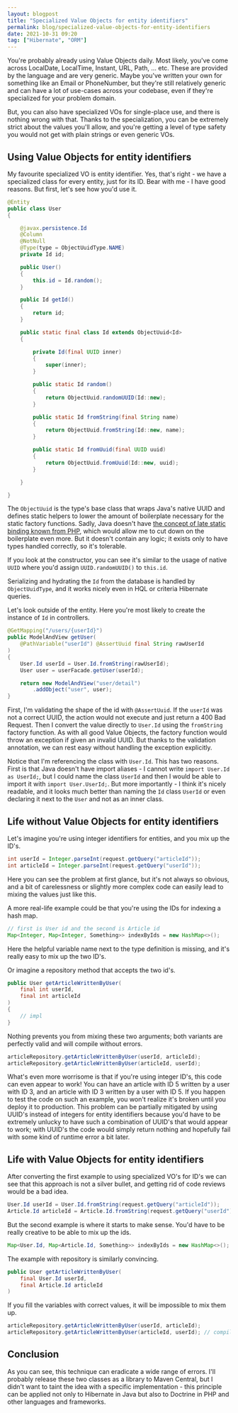 ```yaml
---
layout: blogpost
title: "Specialized Value Objects for entity identifiers"
permalink: blog/specialized-value-objects-for-entity-identifiers
date: 2021-10-31 09:20
tag: ["Hibernate", "ORM"]
---
```


You're probably already using Value Objects daily. Most likely, you've come across LocalDate, LocalTime, Instant, URL, Path, ... etc. These are provided by the language and are
very generic. Maybe you've written your own for something like an Email or PhoneNumber, but they're still relatively generic and can have a lot of use-cases across your codebase,
even if they're specialized for your problem domain.

But, you can also have specialized VOs for single-place use, and there is nothing wrong with that. Thanks to the specialization, you can be extremely strict about the values you'll
allow, and you're getting a level of type safety you would not get with plain strings or even generic VOs.

<!--more-->
## Using Value Objects for entity identifiers

My favourite specialized VO is entity identifier. Yes, that's right - we have a specialized class for every entity, just for its ID. Bear with me - I have good reasons. But first,
let's see how you'd use it.

~~~java
@Entity
public class User
{

    @javax.persistence.Id
    @Column
    @NotNull
    @Type(type = ObjectUuidType.NAME)
    private Id id;

    public User()
    {
        this.id = Id.random();
    }

    public Id getId()
    {
        return id;
    }

    public static final class Id extends ObjectUuid<Id>
    {

        private Id(final UUID inner)
        {
            super(inner);
        }

        public static Id random()
        {
            return ObjectUuid.randomUUID(Id::new);
        }

        public static Id fromString(final String name)
        {
            return ObjectUuid.fromString(Id::new, name);
        }

        public static Id fromUuid(final UUID uuid)
        {
            return ObjectUuid.fromUuid(Id::new, uuid);
        }

    }

}
~~~

The `ObjectUuid` is the type's base class that wraps Java's native UUID and defines static helpers to lower the amount of boilerplate necessary for the static factory functions.
Sadly, Java doesn't have [the concept of late static binding known from PHP](https://www.php.net/manual/en/language.oop5.late-static-bindings.php), which would allow me to cut down
on the boilerplate even more. But it doesn't contain any logic; it exists only to have types handled correctly, so it's tolerable.

If you look at the constructor, you can see it's similar to the usage of native `UUID` where you'd assign `UUID.randomUUID()` to `this.id`.

Serializing and hydrating the `Id` from the database is handled by `ObjectUuidType`, and it works nicely even in HQL or criteria Hibernate queries.

Let's look outside of the entity. Here you're most likely to create the instance of `Id` in controllers.

~~~java
@GetMapping("/users/{userId}")
public ModelAndView getUser(
    @PathVariable("userId") @AssertUuid final String rawUserId
)
{
    User.Id userId = User.Id.fromString(rawUserId);
    User user = userFacade.getUser(userId);

    return new ModelAndView("user/detail")
        .addObject("user", user);
}
~~~

First, I'm validating the shape of the id with `@AssertUuid`. If the `userId` was not a correct UUID, the action would not execute and just return a 400 Bad Request. Then I convert
the value directly to `User.Id` using the `fromString` factory function. As with all good Value Objects, the factory function would throw an exception if given an invalid UUID. But
thanks to the validation annotation, we can rest easy without handling the exception explicitly.

Notice that I'm referencing the class with `User.Id`. This has two reasons. First is that Java doesn't have import aliases - I cannot write `import User.Id as UserId;`, but I could
name the class `UserId` and then I would be able to import it with `import User.UserId;`. But more importantly - I think it's nicely readable, and it looks much better than naming
the `Id` class `UserId` or even declaring it next to the `User` and not as an inner class.

## Life without Value Objects for entity identifiers

Let's imagine you're using integer identifiers for entities, and you mix up the ID's.

~~~java
int userId = Integer.parseInt(request.getQuery("articleId"));
int articleId = Integer.parseInt(request.getQuery("userId"));
~~~

Here you can see the problem at first glance, but it's not always so obvious, and a bit of carelessness or slightly more complex code can easily lead to mixing the values just like
this.

A more real-life example could be that you're using the IDs for indexing a hash map.

~~~java
// first is User id and the second is Article id
Map<Integer, Map<Integer, Something>> indexByIds = new HashMap<>();
~~~

Here the helpful variable name next to the type definition is missing, and it's really easy to mix up the two ID's.

Or imagine a repository method that accepts the two id's.

~~~java
public User getArticleWrittenByUser(
    final int userId,
    final int articleId
)
{
    // impl
}
~~~

Nothing prevents you from mixing these two arguments; both variants are perfectly valid and will compile without errors.

~~~java
articleRepository.getArticleWrittenByUser(userId, articleId);
articleRepository.getArticleWrittenByUser(articleId, userId);
~~~

What's even more worrisome is that if you're using integer ID's, this code can even appear to work! You can have an article with ID 5 written by a user with ID 3, and an article
with ID 3 written by a user with ID 5. If you happen to test the code on such an example, you won't realize it's broken until you deploy it to production. This problem can be
partially mitigated by using UUID's instead of integers for entity identifiers because you'd have to be extremely unlucky to have such a combination of UUID's that would appear to
work; with UUID's the code would simply return nothing and hopefully fail with some kind of runtime error a bit later.

## Life with Value Objects for entity identifiers

After converting the first example to using specialized VO's for ID's we can see that this approach is not a silver bullet, and getting rid of code reviews would be a bad idea.

~~~java
User.Id userId = User.Id.fromString(request.getQuery("articleId"));
Article.Id articleId = Article.Id.fromString(request.getQuery("userId"));
~~~

But the second example is where it starts to make sense. You'd have to be really creative to be able to mix up the ids.

~~~java
Map<User.Id, Map<Article.Id, Something>> indexByIds = new HashMap<>();
~~~

The example with repository is similarly convincing.

~~~java
public User getArticleWrittenByUser(
    final User.Id userId,
    final Article.Id articleId
)
~~~

If you fill the variables with correct values, it will be impossible to mix them up.

~~~java
articleRepository.getArticleWrittenByUser(userId, articleId);
articleRepository.getArticleWrittenByUser(articleId, userId); // compile error
~~~

## Conclusion

As you can see, this technique can eradicate a wide range of errors. I'll probably release these two classes as a library to Maven Central, but I didn't want to taint the idea with
a specific implementation - this principle can be applied not only to Hibernate in Java but also to Doctrine in PHP and other languages and frameworks.
